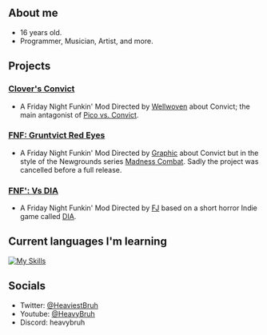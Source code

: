 ## About me
- 16 years old.
- Programmer, Musician, Artist, and more.

## Projects
### [Clover's Convict](https://gamebanana.com/mods/564228)
- A Friday Night Funkin' Mod Directed by [Wellwoven](https://x.com/selloutstreame1) about Convict; the main antagonist of [Pico vs. Convict](https://pico.wiki.gg/wiki/Pico_vs._Convict).

### [FNF: Gruntvict Red Eyes](https://gamebanana.com/mods/535370)
- A Friday Night Funkin' Mod Directed by [Graphic](https://x.com/graphicthereal) about Convict but in the style of the Newgrounds series [Madness Combat](https://www.newgrounds.com/portal/view/58182). Sadly the project was cancelled before a full release.

### [FNF': Vs DIA](https://gamebanana.com/mods/440407)
- A Friday Night Funkin' Mod Directed by [FJ](https://x.com/graphicthereal) based on a short horror Indie game called [DIA](https://vidas-salavejus.itch.io/dia).

## Current languages I'm learning
[![My Skills](https://skillicons.dev/icons?i=haxe,haxeflixel,java,godot)](https://skillicons.dev)

## Socials
- Twitter: [@HeaviestBruh](https://x.com/HeaviestBruh)
- Youtube: [@HeavyBruh](https://www.youtube.com/@HeavyBruh)
- Discord: heavybruh
